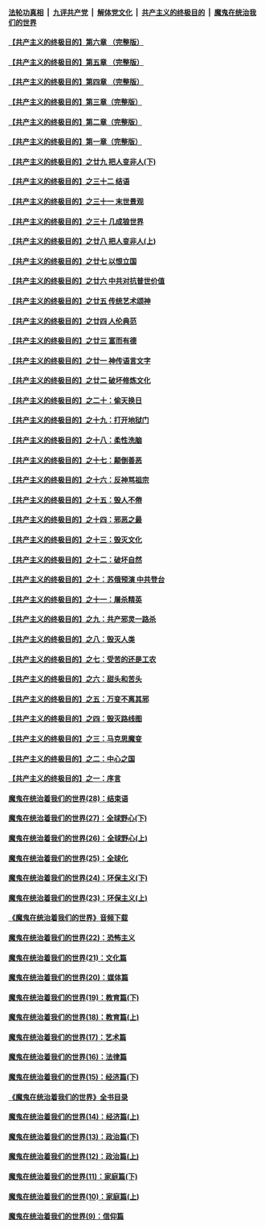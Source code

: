 ####  [法轮功真相](../../../../basic/blob/master/README.md?t=04272031) &nbsp;|&nbsp; [九评共产党](../../../../9ping.md/blob/master/README.md?t=04272031) &nbsp;|&nbsp; [解体党文化](../../../../jtdwh.md/blob/master/README.md?t=04272031)  &nbsp;|&nbsp; [共产主义的终极目的](../../../../gczydzjmd.md/blob/master/README.md?t=04272031) &nbsp;|&nbsp; [魔鬼在统治我们的世界](../../../../mgztzwmdsj.md/blob/master/README.md?t=04272031) 

#### [【共产主义的终极目的】第六章 （完整版）](../pages/nsc422/n11428913.md?t=04272031) 

#### [【共产主义的终极目的】第五章 （完整版）](../pages/nsc422/n11428912.md?t=04272031) 

#### [【共产主义的终极目的】第四章 （完整版）](../pages/nsc422/n11428907.md?t=04272031) 

#### [【共产主义的终极目的】第三章（完整版）](../pages/nsc422/n11428848.md?t=04272031) 

#### [【共产主义的终极目的】第二章（完整版）](../pages/nsc422/n11428831.md?t=04272031) 

#### [【共产主义的终极目的】第一章（完整版）](../pages/nsc422/n11417651.md?t=04272031) 

#### [【共产主义的终极目的】之廿九 把人变非人(下)](../pages/nsc422/n11344140.md?t=04272031) 

#### [【共产主义的终极目的】之三十二 结语](../pages/nsc422/n11360535.md?t=04272031) 

#### [【共产主义的终极目的】之三十一 末世景观](../pages/nsc422/n11351129.md?t=04272031) 

#### [【共产主义的终极目的】之三十 几成狼世界](../pages/nsc422/n11348280.md?t=04272031) 

#### [【共产主义的终极目的】之廿八 把人变非人(上)](../pages/nsc422/n11340492.md?t=04272031) 

#### [【共产主义的终极目的】之廿七 以恨立国](../pages/nsc422/n11336944.md?t=04272031) 

#### [【共产主义的终极目的】之廿六 中共对抗普世价值](../pages/nsc422/n11324785.md?t=04272031) 

#### [【共产主义的终极目的】之廿五 传统艺术颂神](../pages/nsc422/n11296396.md?t=04272031) 

#### [【共产主义的终极目的】之廿四 人伦典范](../pages/nsc422/n11296397.md?t=04272031) 

#### [【共产主义的终极目的】之廿三 富而有德](../pages/nsc422/n11283598.md?t=04272031) 

#### [【共产主义的终极目的】之廿一 神传语言文字](../pages/nsc422/n11263265.md?t=04272031) 

#### [【共产主义的终极目的】之廿二 破坏修炼文化](../pages/nsc422/n11245728.md?t=04272031) 

#### [【共产主义的终极目的】之二十：偷天换日](../pages/nsc422/n11238846.md?t=04272031) 

#### [【共产主义的终极目的】之十九：打开地狱门](../pages/nsc422/n11206376.md?t=04272031) 

#### [【共产主义的终极目的】之十八：柔性洗脑](../pages/nsc422/n11199994.md?t=04272031) 

#### [【共产主义的终极目的】之十七：颠倒善恶](../pages/nsc422/n11179782.md?t=04272031) 

#### [【共产主义的终极目的】之十六：反神骂祖宗](../pages/nsc422/n11166798.md?t=04272031) 

#### [【共产主义的终极目的】之十五：毁人不倦](../pages/nsc422/n11166792.md?t=04272031) 

#### [【共产主义的终极目的】之十四：邪恶之最](../pages/nsc422/n11150249.md?t=04272031) 

#### [【共产主义的终极目的】之十三：毁灭文化](../pages/nsc422/n11135227.md?t=04272031) 

#### [【共产主义的终极目的】之十二：破坏自然](../pages/nsc422/n11135214.md?t=04272031) 

#### [【共产主义的终极目的】之十：苏俄预演 中共登台](../pages/nsc422/n11118424.md?t=04272031) 

#### [【共产主义的终极目的】之十一：屠杀精英](../pages/nsc422/n11118442.md?t=04272031) 

#### [【共产主义的终极目的】之九：共产邪灵一路杀](../pages/nsc422/n11114139.md?t=04272031) 

#### [【共产主义的终极目的】之八：毁灭人类](../pages/nsc422/n11108503.md?t=04272031) 

#### [【共产主义的终极目的】之七：受苦的还是工农](../pages/nsc422/n11101809.md?t=04272031) 

#### [【共产主义的终极目的】之六：甜头和苦头](../pages/nsc422/n11096971.md?t=04272031) 

#### [【共产主义的终极目的】之五：万变不离其邪](../pages/nsc422/n11091285.md?t=04272031) 

#### [【共产主义的终极目的】之四：毁灭路线图](../pages/nsc422/n11086284.md?t=04272031) 

#### [【共产主义的终极目的】之三：马克思魔变](../pages/nsc422/n11061941.md?t=04272031) 

#### [【共产主义的终极目的】之二：中心之国](../pages/nsc422/n11047728.md?t=04272031) 

#### [【共产主义的终极目的】之一：序言](../pages/nsc422/n11086077.md?t=04272031) 

#### [魔鬼在统治着我们的世界(28)：结束语](../pages/nsc422/n10936246.md?t=04272031) 

#### [魔鬼在统治着我们的世界(27)：全球野心(下)](../pages/nsc422/n10928319.md?t=04272031) 

#### [魔鬼在统治着我们的世界(26)：全球野心(上)](../pages/nsc422/n10900318.md?t=04272031) 

#### [魔鬼在统治着我们的世界(25)：全球化](../pages/nsc422/n10788205.md?t=04272031) 

#### [魔鬼在统治着我们的世界(24)：环保主义(下)](../pages/nsc422/n10695307.md?t=04272031) 

#### [魔鬼在统治着我们的世界(23)：环保主义(上)](../pages/nsc422/n10688613.md?t=04272031) 

#### [《魔鬼在统治着我们的世界》音频下载](../pages/nsc422/n10635553.md?t=04272031) 

#### [魔鬼在统治着我们的世界(22)：恐怖主义](../pages/nsc422/n10614727.md?t=04272031) 

#### [魔鬼在统治着我们的世界(21)：文化篇](../pages/nsc422/n10597706.md?t=04272031) 

#### [魔鬼在统治着我们的世界(20)：媒体篇](../pages/nsc422/n10586579.md?t=04272031) 

#### [魔鬼在统治着我们的世界(19)：教育篇(下)](../pages/nsc422/n10564808.md?t=04272031) 

#### [魔鬼在统治着我们的世界(18)：教育篇(上)](../pages/nsc422/n10526970.md?t=04272031) 

#### [魔鬼在统治着我们的世界(17)：艺术篇](../pages/nsc422/n10499093.md?t=04272031) 

#### [魔鬼在统治着我们的世界(16)：法律篇](../pages/nsc422/n10485969.md?t=04272031) 

#### [魔鬼在统治着我们的世界(15)：经济篇(下)](../pages/nsc422/n10469975.md?t=04272031) 

#### [《魔鬼在统治着我们的世界》全书目录](../pages/nsc422/n10464261.md?t=04272031) 

#### [魔鬼在统治着我们的世界(14)：经济篇(上)](../pages/nsc422/n10457370.md?t=04272031) 

#### [魔鬼在统治着我们的世界(13)：政治篇(下)](../pages/nsc422/n10448270.md?t=04272031) 

#### [魔鬼在统治着我们的世界(12)：政治篇(上)](../pages/nsc422/n10444576.md?t=04272031) 

#### [魔鬼在统治着我们的世界(11)：家庭篇(下)](../pages/nsc422/n10440961.md?t=04272031) 

#### [魔鬼在统治着我们的世界(10)：家庭篇(上)](../pages/nsc422/n10435448.md?t=04272031) 

#### [魔鬼在统治着我们的世界(9)：信仰篇](../pages/nsc422/n10432159.md?t=04272031) 

